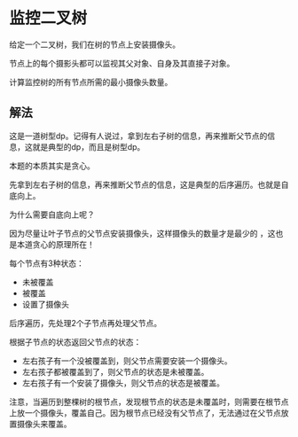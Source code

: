 # 监控二叉树

给定一个二叉树，我们在树的节点上安装摄像头。

节点上的每个摄影头都可以监视其父对象、自身及其直接子对象。

计算监控树的所有节点所需的最小摄像头数量。

## 解法

这是一道树型dp。记得有人说过，拿到左右子树的信息，再来推断父节点的信息，这就是典型的dp，而且是树型dp。

本题的本质其实是贪心。

先拿到左右子树的信息，再来推断父节点的信息，这是典型的后序遍历。也就是自底向上。

为什么需要自底向上呢？

因为尽量让叶子节点的父节点安装摄像头，这样摄像头的数量才是最少的 ，这也是本道贪心的原理所在！

每个节点有3种状态：

- 未被覆盖
- 被覆盖
- 设置了摄像头

后序遍历，先处理2个子节点再处理父节点。

根据子节点的状态返回父节点的状态：

- 左右孩子有一个没被覆盖到，则父节点需要安装一个摄像头。
- 左右孩子都被覆盖到了，则父节点的状态是未被覆盖。
- 左右孩子有一个安装了摄像头，则父节点的状态是被覆盖。

注意，当遍历到整棵树的根节点，发现根节点的状态是未覆盖时，则需要在根节点上放一个摄像头，覆盖自己。因为根节点已经没有父节点了，无法通过在父节点放置摄像头来覆盖。